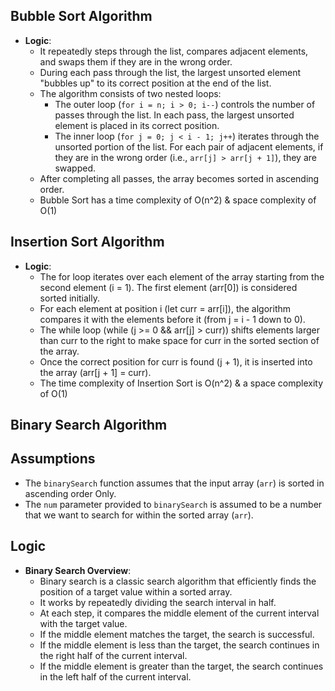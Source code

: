 ## Bubble Sort Algorithm

- **Logic**:
  - It repeatedly steps through the list, compares adjacent elements, and swaps them if they are in the wrong order.
  - During each pass through the list, the largest unsorted element "bubbles up" to its correct position at the end of the list.
  - The algorithm consists of two nested loops:
    - The outer loop (`for i = n; i > 0; i--`) controls the number of passes through the list. In each pass, the largest unsorted element is placed in its correct position.
    - The inner loop (`for j = 0; j < i - 1; j++`) iterates through the unsorted portion of the list. For each pair of adjacent elements, if they are in the wrong order (i.e., `arr[j] > arr[j + 1]`), they are swapped.
  - After completing all passes, the array becomes sorted in ascending order.
  - Bubble Sort has a time complexity of O(n^2) & space complexity of O(1)

## Insertion Sort Algorithm

- **Logic**:
  - The for loop iterates over each element of the array starting from the second element (i = 1). The first element (arr[0]) is considered sorted initially.
  - For each element at position i (let curr = arr[i]), the algorithm compares it with the elements before it (from j = i - 1 down to 0).
  - The while loop (while (j >= 0 && arr[j] > curr)) shifts elements larger than curr to the right to make space for curr in the sorted section of the array.
  - Once the correct position for curr is found (j + 1), it is inserted into the array (arr[j + 1] = curr).
  - The time complexity of Insertion Sort is O(n^2) & a space complexity of O(1) 


## Binary Search Algorithm


## Assumptions

- The `binarySearch` function assumes that the input array (`arr`) is sorted in ascending order Only.
- The `num` parameter provided to `binarySearch` is assumed to be a number that we want to search for within the sorted array (`arr`).

## Logic

- **Binary Search Overview**:
  - Binary search is a classic search algorithm that efficiently finds the position of a target value within a sorted array.
  - It works by repeatedly dividing the search interval in half.
  - At each step, it compares the middle element of the current interval with the target value.
  - If the middle element matches the target, the search is successful.
  - If the middle element is less than the target, the search continues in the right half of the current interval.
  - If the middle element is greater than the target, the search continues in the left half of the current interval.